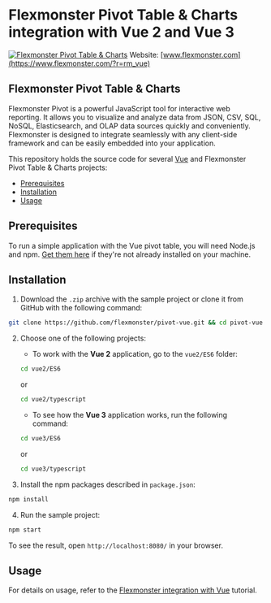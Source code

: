 # Flexmonster Pivot Table & Charts integration with Vue 2 and Vue 3
[![Flexmonster Pivot Table & Charts](https://cdn.flexmonster.com/landing.png)](http://flexmonster.com/?r=rm_vue)
Website: [www.flexmonster.com](https://www.flexmonster.com/?r=rm_vue)

## Flexmonster Pivot Table & Charts

Flexmonster Pivot is a powerful JavaScript tool for interactive web reporting. It allows you to visualize and analyze data from JSON, CSV, SQL, NoSQL, Elasticsearch, and OLAP data sources quickly and conveniently. Flexmonster is designed to integrate seamlessly with any client-side framework and can be easily embedded into your application.

This repository holds the source code for several [Vue](https://reactjs.org/) and Flexmonster Pivot Table & Charts projects:

- [Prerequisites](#prerequisites)
- [Installation](#installation)
- [Usage](#usage)

## Prerequisites

To run a simple application with the Vue pivot table, you will need Node.js and npm. [Get them here](https://docs.npmjs.com/downloading-and-installing-node-js-and-npm) if they're not already installed on your machine.

## Installation

1. Download the `.zip` archive with the sample project or clone it from GitHub with the following command:

```bash
git clone https://github.com/flexmonster/pivot-vue.git && cd pivot-vue
```

2. Choose one of the following projects:

    - To work with the **Vue 2** application, go to the `vue2/ES6` folder:

    ```bash
    cd vue2/ES6
    ```
     or 
    
    ```bash
    cd vue2/typescript
    ```

    - To see how the **Vue 3** application works, run the following command:

    ```bash
    cd vue3/ES6
    ```
    or 
    
    ```bash
    cd vue3/typescript
    ```

3. Install the npm packages described in `package.json`:

```bash
npm install
```

4. Run the sample project:

```bash
npm start 
```

To see the result, open `http://localhost:8080/` in your browser.

## Usage

For details on usage, refer to the [Flexmonster integration with Vue](https://www.flexmonster.com/doc/integration-with-vue/?r=rm_vue) tutorial.
